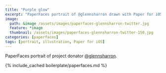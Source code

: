 ```yaml
---
title: "Purple glow"
excerpt: "PaperFaces portrait of @glennsharron drawn with Paper for iOS on an iPad."
image: 
  path: &image /assets/images/paperfaces-glennsharron-twitter.jpg 
  feature: *image
  thumbnail: /assets/images/paperfaces-glennsharron-twitter-150.jpg
categories: [paperfaces]
tags: [portrait, illustration, Paper for iOS]
---
```


PaperFaces portrait of project donator [@glennsharron](https://twitter.com/glennsharron).

{% include_cached boilerplate/paperfaces.md %}
